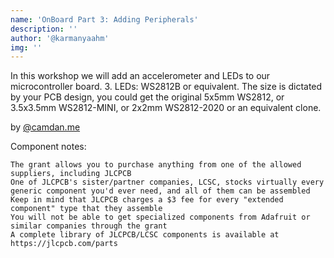 ```yaml
---
name: 'OnBoard Part 3: Adding Peripherals'
description: ''
author: '@karmanyaahm'
img: ''
---
```


In this workshop we will add an accelerometer and LEDs to our microcontroller board.
3. LEDs: WS2812B or equivalent. The size is dictated by your PCB design, you could get the original 5x5mm WS2812, or 3.5x3.5mm WS2812-MINI, or 2x2mm WS2812-2020 or an equivalent clone.



by [@camdan.me](https://hackclub.slack.com/team/U04J96SRS5B)

Component notes:

    The grant allows you to purchase anything from one of the allowed suppliers, including JLCPCB
    One of JLCPCB's sister/partner companies, LCSC, stocks virtually every generic component you'd ever need, and all of them can be assembled
    Keep in mind that JLCPCB charges a $3 fee for every "extended component" type that they assemble
    You will not be able to get specialized components from Adafruit or similar companies through the grant
    A complete library of JLCPCB/LCSC components is available at https://jlcpcb.com/parts